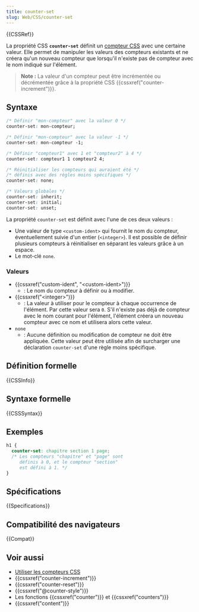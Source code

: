 ```yaml
---
title: counter-set
slug: Web/CSS/counter-set
---
```


{{CSSRef}}

La propriété CSS **`counter-set`** définit un [compteur CSS](/fr/docs/Web/CSS/CSS_Lists/Compteurs_CSS) avec une certaine valeur. Elle permet de manipuler les valeurs des compteurs existants et ne créera qu'un nouveau compteur que lorsqu'il n'existe pas de compteur avec le nom indiqué sur l'élément.

> **Note :** La valeur d'un compteur peut être incrémentée ou décrémentée grâce à la propriété CSS {{cssxref("counter-increment")}}.

## Syntaxe

```css
/* Définir "mon-compteur" avec la valeur 0 */
counter-set: mon-compteur;

/* Définir "mon-compteur" avec la valeur -1 */
counter-set: mon-compteur -1;

/* Définir "compteur1" avec 1 et "compteur2" à 4 */
counter-set: compteur1 1 compteur2 4;

/* Réinitialiser les compteurs qui auraient été */
/* définis avec des règles moins spécifiques */
counter-set: none;

/* Valeurs globales */
counter-set: inherit;
counter-set: initial;
counter-set: unset;
```

La propriété `counter-set` est définit avec l'une de ces deux valeurs :

- Une valeur de type `<custom-ident>` qui fournit le nom du compteur, éventuellement suivie d'un entier (`<integer>`). Il est possible de définir plusieurs compteurs à réinitialiser en séparant les valeurs grâce à un espace.
- Le mot-clé `none`.

### Valeurs

- {{cssxref("custom-ident", "&lt;custom-ident&gt;")}}
  - : Le nom du compteur à définir ou à modifier.
- {{cssxref("&lt;integer&gt;")}}
  - : La valeur à utiliser pour le compteur à chaque occurrence de l'élément. Par cette valeur sera `0`. S'il n'existe pas déjà de compteur avec le nom courant pour l'élément, l'élément créera un nouveau compteur avec ce nom et utilisera alors cette valeur.
- `none`
  - : Aucune définition ou modification de compteur ne doit être appliquée. Cette valeur peut être utilisée afin de surcharger une déclaration `counter-set` d'une règle moins spécifique.

## Définition formelle

{{CSSInfo}}

## Syntaxe formelle

{{CSSSyntax}}

## Exemples

```css
h1 {
  counter-set: chapitre section 1 page;
  /* Les compteurs "chapitre" et "page" sont
     définis à 0, et le compteur "section"
     est défini à 1. */
}
```

## Spécifications

{{Specifications}}

## Compatibilité des navigateurs

{{Compat}}

## Voir aussi

- [Utiliser les compteurs CSS](/fr/docs/Web/CSS/CSS_Lists/Compteurs_CSS)
- {{cssxref("counter-increment")}}
- {{cssxref("counter-reset")}}
- {{cssxref("@counter-style")}}
- Les fonctions {{cssxref("counter")}} et {{cssxref("counters")}}
- {{cssxref("content")}}
